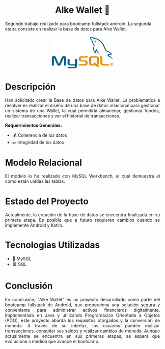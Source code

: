 <div align="center" >
  <h1>Alke Wallet 🏦</h1>
</div>
Segundo trabajo realizado para bootcamp fullstack android. La segunda etapa consiste en realizar la base de datos para Alke Wallet.
<div align="center" >
</br>
  
  <img src="https://github.com/Jalcantaracanto/Tareas-Bootcamp-Android2024/blob/master/Modulo_3/E_Integradora/Assets/MySQL.png" width="200" />
  
</div>

# Descripción
<p align="justify">
Han solicitado crear la Base de datos para Alke Wallet. La problematica a resolver es realizar el diseño de una base de datos relacional para gestionar un sistema de una Wallet, la cual permitiria almacenar, gestionar fondos, realizar transacciones y ver el historial de transacciones.
</p>


<strong>Requerimientos Generales:</strong>

 <ul>
    <li>
    💰 Coherencia de los datos
    </li>
    <li>
     💵 Integridad de los datos
   </li>
 </ul>

 # Modelo Relacional
<p align="justify">
El modelo lo he realizado con MySQL Workbench, el cual demuestra el como están unidas las tablas.
</p>

# Estado del Proyecto
<p align="justify">
Actualmente, la creación de la base de datos se encuentra finalizada en su primera etapa. Es posible que a futuro requieran cambios cuando se implemente Android y Kotlin.
</p>


# Tecnologias Utilizadas
 <ul>
    <li>
    📓 MySQL
    </li>
    <li>
     🟩 SQL
   </li>
 </ul>

# Conclusión

<p align="justify">
En conclusión, "Alke Wallet" es un proyecto desarrollado como parte del bootcamp fullstack de Android, que proporciona una solución segura y conveniente para administrar activos financieros digitalmente. Implementado en Java y utilizando Programación Orientada a Objetos (POO), este proyecto aborda los requisitos otorgados y la conversión de moneda. A través de su interfaz, los usuarios pueden realizar transacciones, consultar sus saldos y realizar cambios de moneda. Aunque actualmente se encuentra en sus primeras etapas, se espera que evolucione a medida que avance el bootcamp.
</p>

<!--
*[Acceso al proyecto](#acceso-proyecto)
s
*[Conclusión](#conclusión)
 -->
